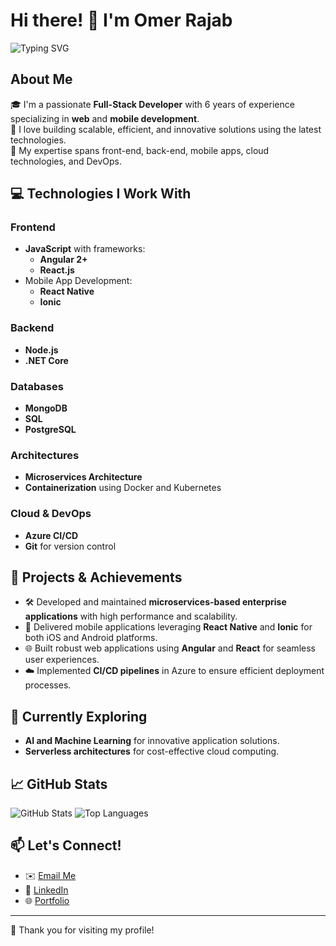 # Hi there! 👋 I'm Omer Rajab

![Typing SVG](https://readme-typing-svg.herokuapp.com?color=36BCF7&lines=Full-Stack+Developer;Web+%26+Mobile+Development+Specialist;6%2B+Years+Experience)

## About Me
🎓 I'm a passionate **Full-Stack Developer** with 6 years of experience specializing in **web** and **mobile development**.  
🌟 I love building scalable, efficient, and innovative solutions using the latest technologies.  
🔭 My expertise spans front-end, back-end, mobile apps, cloud technologies, and DevOps.  

## 💻 Technologies I Work With

### **Frontend**
- **JavaScript** with frameworks:
  - **Angular 2+**
  - **React.js**
- Mobile App Development:
  - **React Native**
  - **Ionic**

### **Backend**
- **Node.js**
- **.NET Core**

### **Databases**
- **MongoDB**
- **SQL**
- **PostgreSQL**

### **Architectures**
- **Microservices Architecture**
- **Containerization** using Docker and Kubernetes

### **Cloud & DevOps**
- **Azure CI/CD**
- **Git** for version control

## 🚀 Projects & Achievements
- 🛠️ Developed and maintained **microservices-based enterprise applications** with high performance and scalability.
- 📱 Delivered mobile applications leveraging **React Native** and **Ionic** for both iOS and Android platforms.
- 🌐 Built robust web applications using **Angular** and **React** for seamless user experiences.
- ☁️ Implemented **CI/CD pipelines** in Azure to ensure efficient deployment processes.

## 🌱 Currently Exploring
- **AI and Machine Learning** for innovative application solutions.
- **Serverless architectures** for cost-effective cloud computing.

## 📈 GitHub Stats
![GitHub Stats](https://github-readme-stats.vercel.app/api?username=omer-rajab&show_icons=true&theme=radical)
![Top Languages](https://github-readme-stats.vercel.app/api/top-langs/?username=omer-rajab&layout=compact&theme=radical)

## 📫 Let's Connect!
- ✉️ [Email Me](mailto:muwahidomer@gmail.com)  
- 💼 [LinkedIn](https://www.linkedin.com/in/omer-rajab-496968104/)
- 🌐 [Portfolio](https://Omerrajab.github.io)  

---

🙌 Thank you for visiting my profile!
